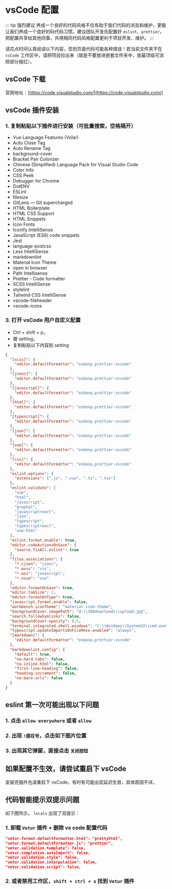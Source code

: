 # vsCode 配置

::: tip 强烈建议
养成一个良好的代码风格不仅有助于我们代码的浏览和维护，更能让我们养成一个良好的码代码习惯。建议团队开发先配置好 `eslint`、`prettier`，把配置共享给其他同事，共用相同代码风格配置更利于项目开发、维护。
:::

请花点时间认真阅读以下内容，否则页面代码可能各种错误！若当前文件夹不在 `vsCode` 工作区中，请把项目拉出来（就是不要放进嵌套文件夹中，放最顶级可消除部分报红）。

## vsCode 下载

官网地址：[https://code.visualstudio.com/](https://code.visualstudio.com/)

## vsCode 插件安装

### 1. 复制粘贴以下插件进行安装（可批量搜索，空格隔开）

- Vue Language Features (Volar)
- Auto Close Tag
- Auto Rename Tag
- background-cover
- Bracket Pair Colorizer
- Chinese (Simplified) Language Pack for Visual Studio Code
- Color Info
- CSS Peek
- Debugger for Chrome
- DotENV
- ESLint
- filesize
- GitLens — Git supercharged
- HTML Boilerplate
- HTML CSS Support
- HTML Snippets
- Icon Fonts
- Iconify IntelliSense
- JavaScript (ES6) code snippets
- Jest
- language-postcss
- Less IntelliSense
- markdownlint
- Material Icon Theme
- open in browser
- Path Intellisense
- Prettier - Code formatter
- SCSS IntelliSense
- stylelint
- Tailwind CSS IntelliSense
- vscode-fileheader
- vscode-icons

### 3. 打开 vsCode 用户自定义配置

- Ctrl + shift + p，
- 搜 setting，
- 复制粘贴以下内容到 setting

```json
{
  "[scss]": {
    "editor.defaultFormatter": "esbenp.prettier-vscode"
  },
  "[jsonc]": {
    "editor.defaultFormatter": "esbenp.prettier-vscode"
  },
  "[javascript]": {
    "editor.defaultFormatter": "esbenp.prettier-vscode"
  },
  "[html]": {
    "editor.defaultFormatter": "esbenp.prettier-vscode"
  },
  "[typescript]": {
    "editor.defaultFormatter": "esbenp.prettier-vscode"
  },
  "[json]": {
    "editor.defaultFormatter": "esbenp.prettier-vscode"
  },
  "[vue]": {
    "editor.defaultFormatter": "esbenp.prettier-vscode"
  },
  "[css]": {
    "editor.defaultFormatter": "esbenp.prettier-vscode"
  },
  "eslint.options": {
    "extensions": [".js", ".vue", ".ts", ".tsx"]
  },
  "eslint.validate": [
    "vue",
    "html",
    "javascript",
    "graphql",
    "javascriptreact",
    "json",
    "typescript",
    "typescriptreact",
    "vue-html"
  ],
  "eslint.format.enable": true,
  "editor.codeActionsOnSave": {
    "source.fixAll.eslint": true
  },
  "files.associations": {
    "*.cjson": "jsonc",
    "*.wxss": "css",
    "*.wxs": "javascript",
    "*.nvue": "vue"
  },
  "editor.formatOnSave": true,
  "editor.tabSize": 2,
  "editor.formatOnType": true,
  "javascript.format.enable": false,
  "workbench.iconTheme": "material-icon-theme",
  "backgroundCover.imagePath": "d:\\360downloads\\upload.jpg",
  "search.followSymlinks": false,
  "backgroundCover.opacity": 0.5,
  "terminal.integrated.shell.windows": "C:\\Windows\\System32\\cmd.exe",
  "typescript.updateImportsOnFileMove.enabled": "always",
  "[markdown]": {
    "editor.defaultFormatter": "esbenp.prettier-vscode"
  },
  "markdownlint.config": {
    "default": true,
    "no-hard-tabs": false,
    "no-inline-html": false,
    "first-line-heading": false,
    "heading-increment": false,
    "no-bare-urls": false
  }
}
```

## eslint 第一次可能出现以下问题

### 1. 点击 `allow everywhere` 或者 `allow`

### 2. 出现 `!感叹号`，点击如下图片位置

### 3. 出现其它弹窗，直接点击 `关闭按钮`

## 如果配置不生效，请尝试重启下 vsCode

安装完插件也请重启下 vsCode，有时有可能出现延迟生效，具体原因不详。

## 代码智能提示双提示问题

如下图所示， `locals` 出现了双提示：

### 1. 卸载 `Vetur` 插件 + 删除 vs code 配置代码

```json
"vetur.format.defaultFormatter.html": "prettyhtml",
"vetur.format.defaultFormatter.js": "prettier",
"vetur.validation.template": false,
"vetur.completion.autoImport": false,
"vetur.validation.style": false,
"vetur.validation.interpolation": false,
"vetur.validation.script": false,
```

### 2. 或者禁用工作区，`shift + ctrl + x` 找到 `Vetur` 插件
